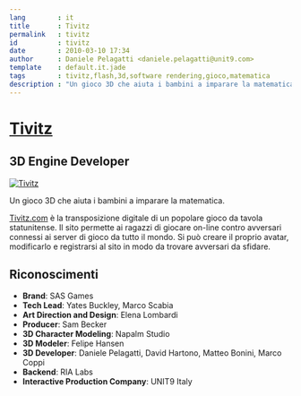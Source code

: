```yaml
---
lang        : it
title       : Tivitz
permalink   : tivitz
id          : tivitz
date        : 2010-03-10 17:34
author      : Daniele Pelagatti <daniele.pelagatti@unit9.com>
template    : default.it.jade
tags        : tivitz,flash,3d,software rendering,gioco,matematica
description : "Un gioco 3D che aiuta i bambini a imparare la matematica."
---
```


# [Tivitz](http://www.tivitz.com/game/3d/) #
## 3D Engine Developer ##

[![](#{base}img/tivitz.jpg "Tivitz")](http://www.tivitz.com/game/3d/)

Un gioco 3D che aiuta i bambini a imparare la matematica.

[Tivitz.com](http://www.tivitz.com/game/3d/) è la transposizione digitale di un
popolare gioco da tavola statunitense. Il sito permette ai ragazzi di giocare
on-line contro avversari connessi ai server di gioco da tutto il mondo. Si può
creare il proprio avatar, modificarlo e registrarsi al sito in modo da trovare
avversari da sfidare.

## Riconoscimenti ##

 * **Brand**: SAS Games 
 * **Tech Lead**: Yates Buckley, Marco Scabia 
 * **Art Direction and Design**: Elena Lombardi
 * **Producer**: Sam Becker 
 * **3D Character Modeling**: Napalm Studio 
 * **3D Modeler**: Felipe Hansen 
 * **3D Developer**: Daniele Pelagatti, David Hartono, Matteo Bonini, Marco Coppi 
 * **Backend**: RIA Labs 
 * **Interactive Production Company**: UNIT9 Italy


